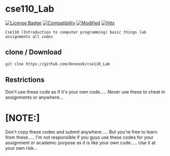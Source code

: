 # cse110_Lab

[![License Badge](https://img.shields.io/badge/license-MIT-blue.svg)](LICENSE)
[![Compatibility](https://img.shields.io/badge/python-3-brightgreen.svg)](cse110)
[![Modified](https://img.shields.io/badge/Coverage-full-orange)](cse110)
[![Hits](https://hits.sh/github.com/Onnesok/cse110_Lab.svg)](https://hits.sh/github.com/Onnesok/cse110_Lab/)


```Cse110 (Introduction to computer programming) basic things lab assignments all codes```

## clone / Download

```bash
git clne https://github.com/Onnesok/cse110_Lab

```

## Restrictions
Don't use these code as if it's your own code..... Never use these to cheat in assignments or anywhere...

<h1>[NOTE:]</h2> Don't copy these codes and submit anywhere..... But you're free to learn from these..... I'm not responsible if you guys use these codes for your assignment or academic purpose as it is like your own code..... Use it at your own risk...
